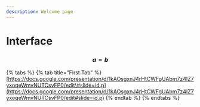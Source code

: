 ```yaml
---
description: Welcome page
---
```


# Interface

### $$a = b$$

{% tabs %}
{% tab title="First Tab" %}
[https://docs.google.com/presentation/d/1kAOsgxnJ4rHtCWFgUAbm7z4IZ7yxoqeWmvNUTCsvFP0/edit\#slide=id.p](https://docs.google.com/presentation/d/1kAOsgxnJ4rHtCWFgUAbm7z4IZ7yxoqeWmvNUTCsvFP0/edit#slide=id.p)
{% endtab %}
{% endtabs %}




